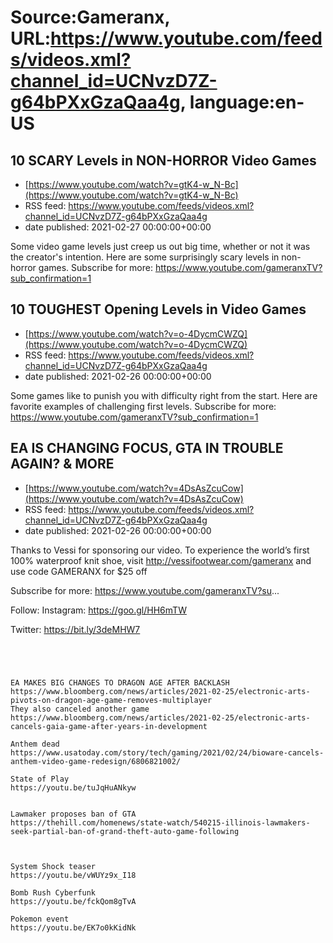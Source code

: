 # Source:Gameranx, URL:https://www.youtube.com/feeds/videos.xml?channel_id=UCNvzD7Z-g64bPXxGzaQaa4g, language:en-US

## 10 SCARY Levels in NON-HORROR Video Games
 - [https://www.youtube.com/watch?v=gtK4-w_N-Bc](https://www.youtube.com/watch?v=gtK4-w_N-Bc)
 - RSS feed: https://www.youtube.com/feeds/videos.xml?channel_id=UCNvzD7Z-g64bPXxGzaQaa4g
 - date published: 2021-02-27 00:00:00+00:00

Some video game levels just creep us out big time, whether or not it was the creator's intention. Here are some surprisingly scary levels in non-horror games.
Subscribe for more: https://www.youtube.com/gameranxTV?sub_confirmation=1

## 10 TOUGHEST Opening Levels in Video Games
 - [https://www.youtube.com/watch?v=o-4DycmCWZQ](https://www.youtube.com/watch?v=o-4DycmCWZQ)
 - RSS feed: https://www.youtube.com/feeds/videos.xml?channel_id=UCNvzD7Z-g64bPXxGzaQaa4g
 - date published: 2021-02-26 00:00:00+00:00

Some games like to punish you with difficulty right from the start. Here are favorite examples of challenging first levels.
Subscribe for more: https://www.youtube.com/gameranxTV?sub_confirmation=1

## EA IS CHANGING FOCUS, GTA IN TROUBLE AGAIN? & MORE
 - [https://www.youtube.com/watch?v=4DsAsZcuCow](https://www.youtube.com/watch?v=4DsAsZcuCow)
 - RSS feed: https://www.youtube.com/feeds/videos.xml?channel_id=UCNvzD7Z-g64bPXxGzaQaa4g
 - date published: 2021-02-26 00:00:00+00:00

Thanks to Vessi for sponsoring our video. To experience the world’s first 100% waterproof knit shoe, visit http://vessifootwear.com/gameranx and use code GAMERANX for $25 off

Subscribe for more: https://www.youtube.com/gameranxTV?su​​​​...


Follow:
 Instagram: https://goo.gl/HH6mTW​​​​

Twitter: https://bit.ly/3deMHW7​​​​


 ~~~~STORIES~~~~




EA MAKES BIG CHANGES TO DRAGON AGE AFTER BACKLASH
https://www.bloomberg.com/news/articles/2021-02-25/electronic-arts-pivots-on-dragon-age-game-removes-multiplayer
They also canceled another game
https://www.bloomberg.com/news/articles/2021-02-25/electronic-arts-cancels-gaia-game-after-years-in-development

Anthem dead
https://www.usatoday.com/story/tech/gaming/2021/02/24/bioware-cancels-anthem-video-game-redesign/6806821002/

State of Play
https://youtu.be/tuJqHuANkyw


Lawmaker proposes ban of GTA 
https://thehill.com/homenews/state-watch/540215-illinois-lawmakers-seek-partial-ban-of-grand-theft-auto-game-following



System Shock teaser
https://youtu.be/vWUYz9x_I18

Bomb Rush Cyberfunk
https://youtu.be/fckQom8gTvA

Pokemon event
https://youtu.be/EK7o0kKidNk

